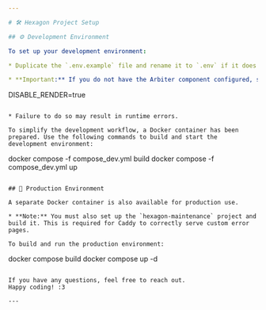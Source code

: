 ```yaml
---

# 🛠️ Hexagon Project Setup

## ⚙️ Development Environment

To set up your development environment:

* Duplicate the `.env.example` file and rename it to `.env` if it does not already exist.

* **Important:** If you do not have the Arbiter component configured, set the following in your `.env` file:

  ```
  DISABLE_RENDER=true
  ```

* Failure to do so may result in runtime errors.

To simplify the development workflow, a Docker container has been prepared. Use the following commands to build and start the development environment:

```
docker compose -f compose_dev.yml build
docker compose -f compose_dev.yml up
```

## 🚀 Production Environment

A separate Docker container is also available for production use.

* **Note:** You must also set up the `hexagon-maintenance` project and build it. This is required for Caddy to correctly serve custom error pages.

To build and run the production environment:

```
docker compose build
docker compose up -d
```

If you have any questions, feel free to reach out.
Happy coding! :3

---
```

